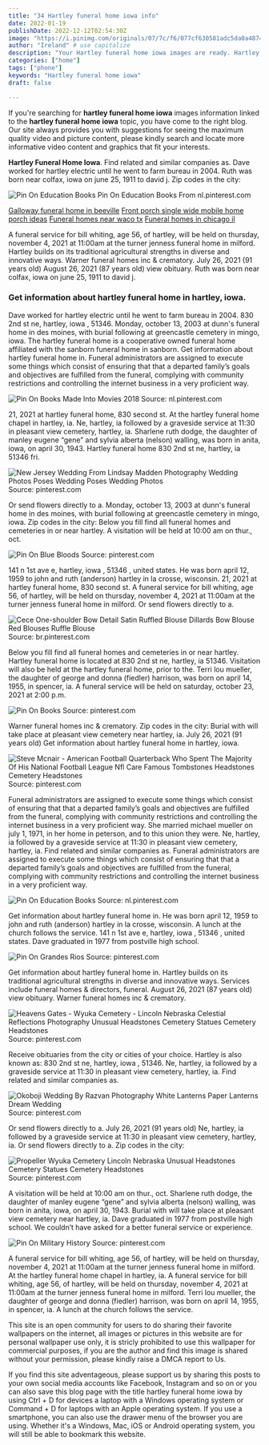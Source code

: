 ```yaml
---
title: "34 Hartley funeral home iowa info"
date: 2022-01-19
publishDate: 2022-12-12T02:54:30Z
image: "https://i.pinimg.com/originals/07/7c/f6/077cf630581adc5da0a4874a12add30a.jpg"
author: "Ireland" # use capitalize
description: "Your Hartley funeral home iowa images are ready. Hartley funeral home iowa are a topic that is being searched for and liked by netizens now. You can Download the Hartley funeral home iowa files here. Find and Download all royalty-free photos and vectors."
categories: ["home"]
tags: ["phone"]
keywords: "Hartley funeral home iowa"
draft: false

---
```


If you're searching for **hartley funeral home iowa** images information linked to the **hartley funeral home iowa** topic, you have come to the right  blog.  Our site always  provides you with  suggestions  for seeing  the maximum  quality video and picture  content, please kindly search and locate more informative video content and graphics  that fit your interests.

**Hartley Funeral Home Iowa**. Find related and similar companies as. Dave worked for hartley electric until he went to farm bureau in 2004. Ruth was born near colfax, iowa on june 25, 1911 to david j. Zip codes in the city:

![Pin On Education Books](https://i.pinimg.com/564x/64/ed/9e/64ed9e1492ce732c90a459bdbba71ac3.jpg "Pin On Education Books")
Pin On Education Books From nl.pinterest.com

[Galloway funeral home in beeville](/galloway-funeral-home-in-beeville/)
[Front porch single wide mobile home porch ideas](/front-porch-single-wide-mobile-home-porch-ideas/)
[Funeral homes near waco tx](/funeral-homes-near-waco-tx/)
[Funeral homes in chicago il](/funeral-homes-in-chicago-il/)

A funeral service for bill whiting, age 56, of hartley, will be held on thursday, november 4, 2021 at 11:00am at the turner jenness funeral home in milford. Hartley builds on its traditional agricultural strengths in diverse and innovative ways. Warner funeral homes inc &amp; crematory. July 26, 2021 (91 years old) August 26, 2021 (87 years old) view obituary. Ruth was born near colfax, iowa on june 25, 1911 to david j.

### Get information about hartley funeral home in hartley, iowa.

Dave worked for hartley electric until he went to farm bureau in 2004. 830 2nd st ne, hartley, iowa , 51346. Monday, october 13, 2003 at dunn&#039;s funeral home in des moines, with burial following at greencastle cemetery in mingo, iowa. The hartley funeral home is a cooperative owned funeral home affiliated with the sanborn funeral home in sanborn. Get information about hartley funeral home in. Funeral administrators are assigned to execute some things which consist of ensuring that that a departed family’s goals and objectives are fulfilled from the funeral, complying with community restrictions and controlling the internet business in a very proficient way.


![Pin On Books Made Into Movies 2018](https://i.pinimg.com/474x/33/44/c4/3344c4a6545c49ce7852a14fe81d0364.jpg "Pin On Books Made Into Movies 2018")
Source: nl.pinterest.com

21, 2021 at hartley funeral home, 830 second st. At the hartley funeral home chapel in hartley, ia. Ne, hartley, ia followed by a graveside service at 11:30 in pleasant view cemetery, hartley, ia. Sharlene ruth dodge, the daughter of manley eugene “gene” and sylvia alberta (nelson) walling, was born in anita, iowa, on april 30, 1943. Hartley funeral home 830 2nd st ne, hartley, ia 51346 fri.

![New Jersey Wedding From Lindsay Madden Photography Wedding Photos Poses Wedding Poses Wedding Photos](https://i.pinimg.com/originals/51/9e/4e/519e4eedd6feaffb9fc0a682f701cc4b.jpg "New Jersey Wedding From Lindsay Madden Photography Wedding Photos Poses Wedding Poses Wedding Photos")
Source: pinterest.com

Or send flowers directly to a. Monday, october 13, 2003 at dunn&#039;s funeral home in des moines, with burial following at greencastle cemetery in mingo, iowa. Zip codes in the city: Below you fill find all funeral homes and cemeteries in or near hartley. A visitation will be held at 10:00 am on thur., oct.

![Pin On Blue Bloods](https://i.pinimg.com/736x/9f/68/59/9f6859ffe096c0dabc17cd4de822fa42--blue-bloods-danny-odonoghue.jpg "Pin On Blue Bloods")
Source: pinterest.com

141 n 1st ave e, hartley, iowa , 51346 , united states. He was born april 12, 1959 to john and ruth (anderson) hartley in la crosse, wisconsin. 21, 2021 at hartley funeral home, 830 second st. A funeral service for bill whiting, age 56, of hartley, will be held on thursday, november 4, 2021 at 11:00am at the turner jenness funeral home in milford. Or send flowers directly to a.

![Cece One-shoulder Bow Detail Satin Ruffled Blouse Dillards Bow Blouse Red Blouses Ruffle Blouse](https://i.pinimg.com/originals/f1/b1/07/f1b1073931817f22129f34a8adc64dd5.jpg "Cece One-shoulder Bow Detail Satin Ruffled Blouse Dillards Bow Blouse Red Blouses Ruffle Blouse")
Source: br.pinterest.com

Below you fill find all funeral homes and cemeteries in or near hartley. Hartley funeral home is located at 830 2nd st ne, hartley, ia 51346. Visitation will also be held at the hartley funeral home, prior to the. Terri lou mueller, the daughter of george and donna (fiedler) harrison, was born on april 14, 1955, in spencer, ia. A funeral service will be held on saturday, october 23, 2021 at 2:00 p.m.

![Pin On Books](https://i.pinimg.com/originals/02/3f/3b/023f3be0593764aaf6fa3a4e15f7d2a3.jpg "Pin On Books")
Source: pinterest.com

Warner funeral homes inc &amp; crematory. Zip codes in the city: Burial with will take place at pleasant view cemetery near hartley, ia. July 26, 2021 (91 years old) Get information about hartley funeral home in hartley, iowa.

![Steve Mcnair - American Football Quarterback Who Spent The Majority Of His National Football League Nfl Care Famous Tombstones Headstones Cemetery Headstones](https://i.pinimg.com/564x/9c/b0/9e/9cb09e36345297f353e75090197f1e15--national-football-league-tennessee-titans.jpg "Steve Mcnair - American Football Quarterback Who Spent The Majority Of His National Football League Nfl Care Famous Tombstones Headstones Cemetery Headstones")
Source: pinterest.com

Funeral administrators are assigned to execute some things which consist of ensuring that that a departed family’s goals and objectives are fulfilled from the funeral, complying with community restrictions and controlling the internet business in a very proficient way. She married michael mueller on july 1, 1971, in her home in peterson, and to this union they were. Ne, hartley, ia followed by a graveside service at 11:30 in pleasant view cemetery, hartley, ia. Find related and similar companies as. Funeral administrators are assigned to execute some things which consist of ensuring that that a departed family’s goals and objectives are fulfilled from the funeral, complying with community restrictions and controlling the internet business in a very proficient way.

![Pin On Education Books](https://i.pinimg.com/564x/64/ed/9e/64ed9e1492ce732c90a459bdbba71ac3.jpg "Pin On Education Books")
Source: nl.pinterest.com

Get information about hartley funeral home in. He was born april 12, 1959 to john and ruth (anderson) hartley in la crosse, wisconsin. A lunch at the church follows the service. 141 n 1st ave e, hartley, iowa , 51346 , united states. Dave graduated in 1977 from postville high school.

![Pin On Grandes Rios](https://i.pinimg.com/originals/99/d6/8f/99d68fd7338221e87a8e8c9e616b794a.jpg "Pin On Grandes Rios")
Source: pinterest.com

Get information about hartley funeral home in. Hartley builds on its traditional agricultural strengths in diverse and innovative ways. Services include funeral homes &amp; directors, funeral. August 26, 2021 (87 years old) view obituary. Warner funeral homes inc &amp; crematory.

![Heavens Gates - Wyuka Cemetery - Lincoln Nebraska Celestial Reflections Photography Unusual Headstones Cemetery Statues Cemetery Headstones](https://i.pinimg.com/originals/74/7c/85/747c85c3e0aa86f44ec6cd273b4d946b.jpg "Heavens Gates - Wyuka Cemetery - Lincoln Nebraska Celestial Reflections Photography Unusual Headstones Cemetery Statues Cemetery Headstones")
Source: pinterest.com

Receive obituaries from the city or cities of your choice. Hartley is also known as: 830 2nd st ne, hartley, iowa , 51346. Ne, hartley, ia followed by a graveside service at 11:30 in pleasant view cemetery, hartley, ia. Find related and similar companies as.

![Okoboji Wedding By Razvan Photography White Lanterns Paper Lanterns Dream Wedding](https://i.pinimg.com/736x/6f/df/60/6fdf604ba26e6eb4fca45147769fa41a--fun-recipes-wedding-stuff.jpg "Okoboji Wedding By Razvan Photography White Lanterns Paper Lanterns Dream Wedding")
Source: pinterest.com

Or send flowers directly to a. July 26, 2021 (91 years old) Ne, hartley, ia followed by a graveside service at 11:30 in pleasant view cemetery, hartley, ia. Or send flowers directly to a. Zip codes in the city:

![Propeller Wyuka Cemetery Lincoln Nebraska Unusual Headstones Cemetery Statues Cemetery Headstones](https://i.pinimg.com/originals/29/cc/fb/29ccfb55cbf255a527cc6abe5c6b2e57.jpg "Propeller Wyuka Cemetery Lincoln Nebraska Unusual Headstones Cemetery Statues Cemetery Headstones")
Source: pinterest.com

A visitation will be held at 10:00 am on thur., oct. Sharlene ruth dodge, the daughter of manley eugene “gene” and sylvia alberta (nelson) walling, was born in anita, iowa, on april 30, 1943. Burial with will take place at pleasant view cemetery near hartley, ia. Dave graduated in 1977 from postville high school. We couldn’t have asked for a better funeral service or experience.

![Pin On Military History](https://i.pinimg.com/originals/07/7c/f6/077cf630581adc5da0a4874a12add30a.jpg "Pin On Military History")
Source: pinterest.com

A funeral service for bill whiting, age 56, of hartley, will be held on thursday, november 4, 2021 at 11:00am at the turner jenness funeral home in milford. At the hartley funeral home chapel in hartley, ia. A funeral service for bill whiting, age 56, of hartley, will be held on thursday, november 4, 2021 at 11:00am at the turner jenness funeral home in milford. Terri lou mueller, the daughter of george and donna (fiedler) harrison, was born on april 14, 1955, in spencer, ia. A lunch at the church follows the service.

This site is an open community for users to do sharing their favorite wallpapers on the internet, all images or pictures in this website are for personal wallpaper use only, it is stricly prohibited to use this wallpaper for commercial purposes, if you are the author and find this image is shared without your permission, please kindly raise a DMCA report to Us.

If you find this site adventageous, please support us by sharing this posts to your own social media accounts like Facebook, Instagram and so on or you can also save this blog page with the title hartley funeral home iowa by using Ctrl + D for devices a laptop with a Windows operating system or Command + D for laptops with an Apple operating system. If you use a smartphone, you can also use the drawer menu of the browser you are using. Whether it's a Windows, Mac, iOS or Android operating system, you will still be able to bookmark this website.
